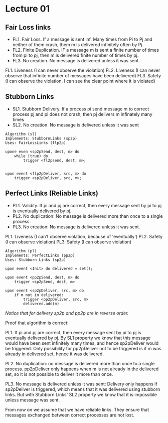 # Lecture 01

## Fair Loss links

* FL1. Fair Loss. If a message is sent inf. Many times from Pi to Pj and neither of them crash,
them m is delivered infinitely often by Pj.
* FL2. Finite Duplication. IF a message m is sent a finite number of times from pi to pj, then 
m is delivered finite number of times by pj.
* FL3. No creation. No message is delivered unless it was sent.

FL1. Liveness (I can never observe the violation)
FL2. Liveness (I can never observe that infinite number of messages have been delivered)
FL3. Safety (I can observe the violation. I can see the clear point where it is violated)


## Stubborn Links

* SL1. Stubborn Delivery. If a process pi send message m to correct process pj and pi does not crash,
then pj delivers m infinately many times
* SL2. No creation. No message is delivered unless it was sent


```
Algorithm (sl)
Implements: StubbornLinks (sp2p)
Uses: FairLossLinks (flp2p)

upone even <sp2pSend, dest, m> do
    while (true) do
        trigger <fl2psend, dest, m>;


upon event <flp2pDeliver, src, m> do
    trigger <sp2pDeliver, src, m>;
```


## Perfect Links (Reliable Links)

* PL1. Validity. If pi and pj are correct, then every message sent by pi to pj is eventually delivered by pj.
* PL2. No duplication: No message is delivered more than once to a single process.
* PL3. No creation: No message is delivered unless it was sent.

PL1. Liveness (I can't observe violation, because of 'eventually')
PL2. Safety (I can observe violation)
PL3. Safety (I can observe violation)


```
Algorithm (pl)
Implements: PerfectLinks (pp2p)
Uses: Stubborn Links (sp2p)

upon event <Init> do delivered = set();

upon event <pp2pSend, dest, m> do 
    trigger <sp2pSend, dest, m>

upon event <sp2pDeliver, src, m> do
    if m not in delivered:
        trigger <pp2pDeliver, src, m>
        delivered.add(m)
```

*Notice that for delivery sp2p and pp2p are in reverse order.*



Proof that algorithm is correct:

PL1. If pi and pj are correct, then every message sent by pi to pj is eventually delivered by pj.
By SL1 property we know that this message would have been sent infinitely many times, and hence
sp2pDeliver would be triggered. Only possibility for pp2pDeliver not to be triggered is if 
m was already in delivered set, hence it was delivered.


PL2. No duplication: no message is delivered more than once to a single process.
pp2pDeliver only happens when m is not already in the delivered set, so it is not possible to deliver it more than once.


PL3. No message is delivered unless it was sent:
Delivery only happens if sp2pDeliver is triggered, which means that it was delivered using stubborn links.
But with Stubborn Links' SL2 property we know that it is impossible unless message was sent.



From now on we assume that we have reliable links. They ensure that messages exchanged
between correct processes are not lost.



